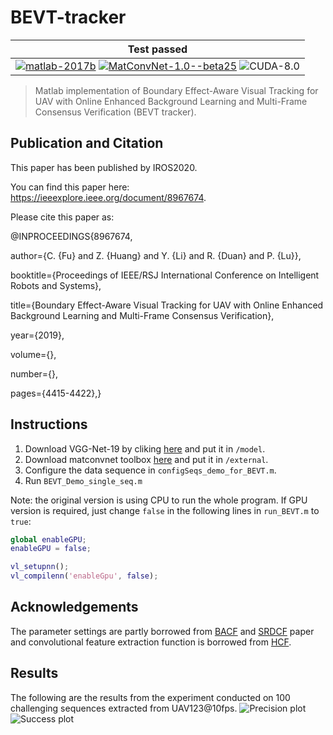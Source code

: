 # BEVT-tracker
| **Test passed**                                              |
| ------------------------------------------------------------ |
| [![matlab-2017b](https://img.shields.io/badge/matlab-2017b-yellow.svg)](https://www.mathworks.com/products/matlab.html) [![MatConvNet-1.0--beta25](https://img.shields.io/badge/MatConvNet-1.0--beta25%20-blue.svg)](http://www.vlfeat.org/matconvnet/download/matconvnet-1.0-beta25.tar.gz) ![CUDA-8.0](https://img.shields.io/badge/CUDA-8.0-green.svg) |

> Matlab implementation of Boundary Effect-Aware Visual Tracking for UAV with Online Enhanced Background Learning and Multi-Frame Consensus Verification (BEVT tracker).

## Publication and Citation

This paper has been published by IROS2020.

You can find this paper here: https://ieeexplore.ieee.org/document/8967674.

Please cite this paper as: 

@INPROCEEDINGS{8967674,

  author={C. {Fu} and Z. {Huang} and Y. {Li} and R. {Duan} and P. {Lu}},
  
  booktitle={Proceedings of IEEE/RSJ International Conference on Intelligent Robots and Systems}, 
  
  title={Boundary Effect-Aware Visual Tracking for UAV with Online Enhanced Background Learning and Multi-Frame Consensus Verification}, 
  
  year={2019},
  
  volume={},
  
  number={},
  
  pages={4415-4422},}

## Instructions
1. Download VGG-Net-19 by cliking [here](http://www.vlfeat.org/matconvnet/models/imagenet-vgg-verydeep-19.mat) and put it in `/model`.
2. Download matconvnet toolbox [here](http://www.vlfeat.org/matconvnet/download/matconvnet-1.0-beta25.tar.gz) and put it in `/external`.
3. Configure the data sequence in `configSeqs_demo_for_BEVT.m`.
4. Run `BEVT_Demo_single_seq.m`

Note: the original version is using CPU to run the whole program. 
If GPU version is required, just change `false` in the following lines in `run_BEVT.m` to `true`:
```matlab
global enableGPU;
enableGPU = false;

vl_setupnn();
vl_compilenn('enableGpu', false);
```

## Acknowledgements
The parameter settings are partly borrowed from [BACF](http://www.hamedkiani.com/bacf.html) and [SRDCF](https://www.cvl.isy.liu.se/research/objrec/visualtracking/decontrack/index.html) paper and convolutional feature extraction function is borrowed from [HCF](https://github.com/jbhuang0604/CF2).

## Results
The following are the results from the experiment conducted on 100 challenging sequences extracted from UAV123@10fps.
![](./result/error.png "Precision plot")
![](./result/overlap.png "Success plot")

